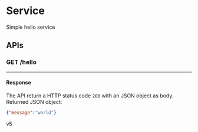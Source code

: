 # Service

Simple hello service

## APIs

### GET /hello
---

#### Response

The API return a HTTP status code `200` with an JSON object as body.
Returned JSON object:
```json
{"message":"world"}
```

v5
